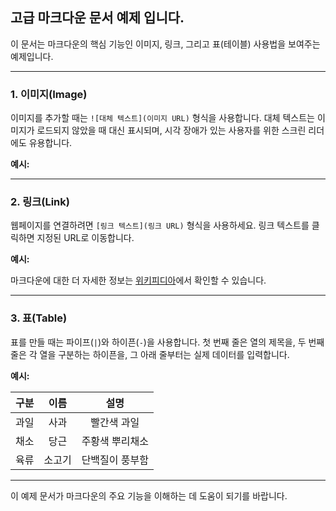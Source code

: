 ##  고급 마크다운 문서 예제 입니다.
 
이 문서는 마크다운의 핵심 기능인 이미지, 링크, 그리고 표(테이블) 사용법을 보여주는 예제입니다.
 
-----
 
### 1\. 이미지(Image)
 
이미지를 추가할 때는 `![대체 텍스트](이미지 URL)` 형식을 사용합니다. 대체 텍스트는 이미지가 로드되지 않았을 때 대신 표시되며, 시각 장애가 있는 사용자를 위한 스크린 리더에도 유용합니다.
 
**예시:**
 
-----
 
### 2\. 링크(Link)
 
웹페이지를 연결하려면 `[링크 텍스트](링크 URL)` 형식을 사용하세요. 링크 텍스트를 클릭하면 지정된 URL로 이동합니다.
 
**예시:**
 
마크다운에 대한 더 자세한 정보는 [위키피디아](https://ko.wikipedia.org/wiki/%EB%A7%88%ED%81%AC%EB%8B%A4%EC%9A%B4)에서 확인할 수 있습니다.
 
-----
 
### 3\. 표(Table)
 
표를 만들 때는 파이프(`|`)와 하이픈(`-`)을 사용합니다. 첫 번째 줄은 열의 제목을, 두 번째 줄은 각 열을 구분하는 하이픈을, 그 아래 줄부터는 실제 데이터를 입력합니다.
 
**예시:**
 
| 구분 | 이름 | 설명 |
|:---:|:---:|:---:|
| 과일 | 사과 | 빨간색 과일 |
| 채소 | 당근 | 주황색 뿌리채소 |
| 육류 | 소고기 | 단백질이 풍부함 |
 
-----
 
이 예제 문서가 마크다운의 주요 기능을 이해하는 데 도움이 되기를 바랍니다. 